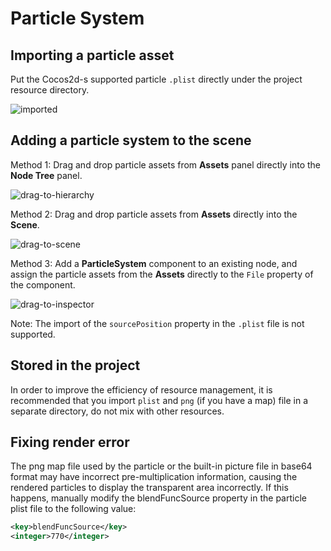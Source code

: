 # Particle System

## Importing a particle asset

Put the Cocos2d-s supported particle `.plist` directly under the project resource directory.

![imported](particle/imported.png)

## Adding a particle system to the scene

Method 1: Drag and drop particle assets from **Assets** panel directly into the **Node Tree** panel.

![drag-to-hierarchy](particle/drag-to-hierarchy.png)

Method 2: Drag and drop particle assets from **Assets** directly into the **Scene**.

![drag-to-scene](particle/drag-to-scene.png)

Method 3: Add a **ParticleSystem** component to an existing node, and assign the particle assets from the **Assets** directly to the `File` property of the component.

![drag-to-inspector](particle/drag-to-inspector.png)

Note: The import of the `sourcePosition` property in the `.plist` file is not supported.

## Stored in the project

In order to improve the efficiency of resource management, it is recommended that you import `plist` and `png` (if you have a map) file in a separate directory, do not mix with other resources.

## Fixing render error 

The png map file used by the particle or the built-in picture file in base64 format may have incorrect pre-multiplication information, causing the rendered particles to display the transparent area incorrectly. If this happens, manually modify the blendFuncSource property in the particle plist file to the following value:

```xml
<key>blendFuncSource</key>
<integer>770</integer>
```
